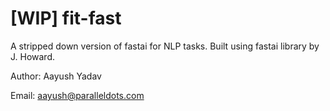 # [WIP] fit-fast

A stripped down version of fastai for NLP tasks. Built using fastai library by J. Howard.

Author: Aayush Yadav

Email: aayush@paralleldots.com
